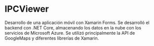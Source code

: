 # IPCViewer
Desarrollo de una aplicación móvil con Xamarin Forms.
Se desarrolló el backend con .NET Core, almacenando los datos en la nube con los servicios de Microsoft Azure. 
Se utilizó principalmente la API de GoogleMaps y diferentes librerías de Xamarin.
